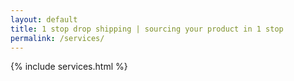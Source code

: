 ```yaml
---
layout: default
title: 1 stop drop shipping | sourcing your product in 1 stop
permalink: /services/
---
```

 {% include services.html %}